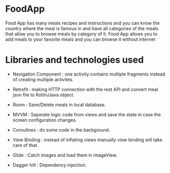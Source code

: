 # FoodApp
Food App has many meals recipes and instructions and you can know the country where the meal is famous in and have all categories of the meals that allow you to browse meals by category of it. Food App allows you to add meals to your favorite meals and you can browse it without internet
# Libraries and technologies used
* Navigation Component : one activity contains multiple fragments instead of creating multiple activites. <br />
* Retrofit : making HTTP connection with the rest API and convert meal json file to Kotlin/Java object. <br />
* Room : Save/Delete meals in local database. <br />
* MVVM : Saperate logic code from views and save the state in case the screen configuration changes. <br />
* Coroutines : do some code in the background. <br />
* View Binding : instead of inflating views manually view binding will take care of that. <br />

* Glide : Catch images and load them in imageView. <br />

* Dagger hilt : Dependency injection. <br />
